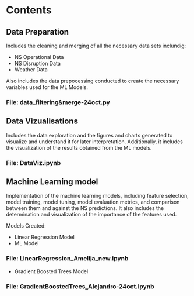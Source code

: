 # Contents

## Data Preparation

Includes the cleaning and merging of all the necessary data sets inclundig:
- NS Operational Data
- NS Disruption Data
- Weather Data

Also includes the data prepocessing conducted to create the necessary variables used for the ML Models.

### File: data_filtering&merge-24oct.py

## Data Vizualisations

Includes the data exploration and the figures and charts generated to visualize and understand it for later interpretation. 
Additionally, it includes the visualization of the results obtained from the ML models.

### File: DataViz.ipynb

## Machine Learning model 

Implementation of the machine learning models, including feature selection, model training, model tuning, model evaluation metrics, and comparison between them and against the NS predictions. It also includes the determination and visualization of the importance of the features used.

Models Created:
- Linear Regression Model
- ML Model

### File: LinearRegression_Amelija_new.ipynb

- Gradient Boosted Trees Model
  
### File: GradientBoostedTrees_Alejandro-24oct.ipynb







